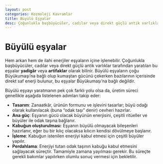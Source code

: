 ```yaml
---
layout: post
categories: Kozmoloji Kavramlar
title: Büyülü Eşyalar
desc: Çoğunlukla başbüyücüler, cadılar veya direkt güçlü antik varlıklar tarafından yaratılan bu eşyalar **yadigâr** veya **artifaklar** olarak bilinir.
---
```


# Büyülü eşyalar
Hem arkan hem de ilahi enerjiler eşyaların içine işlenebilir. Çoğunlukla başbüyücüler, cadılar veya direkt güçlü antik varlıklar tarafından yaratılan bu eşyalar **yadigâr** veya **artifaklar** olarak bilinir. Büyülü eşyaların çoğu Büyükumaşı’na bağlı olup kumaştan gücünü çekerken bazılarının içerisinde direkt saf enerji bulunur, bu eşyalar Büyükumaşı’na bağlı değildir.

Büyülü eşyayı yaratmanın pek çok farklı yolu olsa da, üretim süreci genellikle aşağıda listelenen adımları takip eder:

- **Tasarım**: Zanaatkâr, ürünün formunu ve işlevini tasarlar; büyü odağı olarak kullanılacak (buna “odak taşı” denir) cevheri hazırlar.
- **Ana güç**: Eşyanın gücü olacak büyünün enerjisini, çeşitli ritüeller ve büyüler ile odak taşına bağlanır.
- **Kabuğun oluşturulması**: Eşyanın büyülü olmayacak bileşenleri hazırlanır, eğer bu bir kılıç olacaksa kılıcın kendisi dövülmeye başlanır.
- **İşleme**: Kabuğun istenilen enerjiyi kabul etmesi için çeşitli büyüler yapılır.
- **Perdahlama**: Enerjiyi tutan odak taşının kabuğu kabul etmesini sağlayacak süreçtir. Tamamiyle zamana yayılması gerekir. Bu süreçte gerekli bakımlar yapılırken olumlu sonuç vermesi için bekletilir.